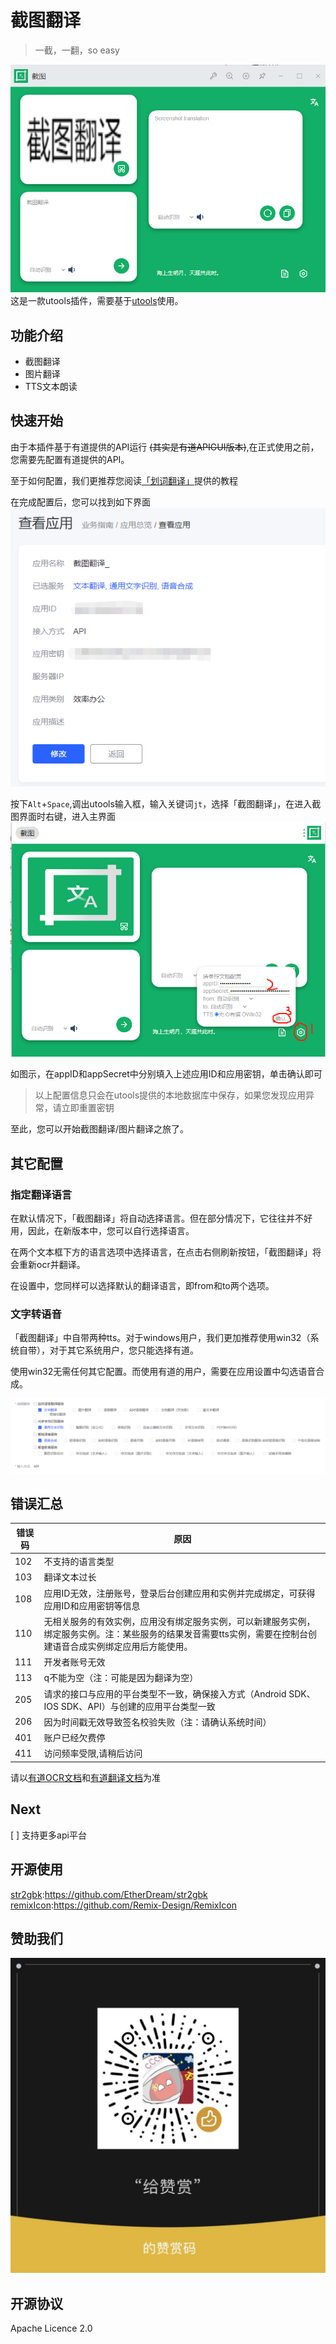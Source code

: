 # 截图翻译
>一截，一翻，so easy 

![界面展示](docimg/界面展示.png)
这是一款utools插件，需要基于[utools](https://u.tools)使用。

## 功能介绍
* 截图翻译
* 图片翻译
* TTS文本朗读
## 快速开始
由于本插件基于有道提供的API运行 ~~(其实是有道APIGUI版本)~~,在正式使用之前，您需要先配置有道提供的API。

至于如何配置，我们更推荐您阅读[「划词翻译」]("https://hcfy.app/docs/services/youdao-api")提供的教程

在完成配置后，您可以找到如下界面
![应用信息](docimg/应用信息.png)

按下`Alt`+`Space`,调出utools输入框，输入关键词`jt`，选择「截图翻译」，在进入截图界面时右键，进入主界面
![设置界面](docimg/设置界面.png)

如图示，在appID和appSecret中分别填入上述应用ID和应用密钥，单击确认即可

> 以上配置信息只会在utools提供的本地数据库中保存，如果您发现应用异常，请立即重置密钥

至此，您可以开始截图翻译/图片翻译之旅了。

## 其它配置
### 指定翻译语言

在默认情况下，「截图翻译」将自动选择语言。但在部分情况下，它往往并不好用，因此，在新版本中，您可以自行选择语言。

在两个文本框下方的语言选项中选择语言，在点击右侧刷新按钮，「截图翻译」将会重新ocr并翻译。

在设置中，您同样可以选择默认的翻译语言，即from和to两个选项。

### 文字转语音

「截图翻译」中自带两种tts。对于windows用户，我们更加推荐使用win32（系统自带），对于其它系统用户，您只能选择有道。

使用win32无需任何其它配置。而使用有道的用户，需要在应用设置中勾选语音合成。

![语音合成](docimg/语音合成.png)
## 错误汇总
|错误码|原因|
|---|---|
|102|不支持的语言类型|
|103|翻译文本过长|
|108|应用ID无效，注册账号，登录后台创建应用和实例并完成绑定，可获得应用ID和应用密钥等信息|
|110|无相关服务的有效实例，应用没有绑定服务实例，可以新建服务实例，绑定服务实例。注：某些服务的结果发音需要tts实例，需要在控制台创建语音合成实例绑定应用后方能使用。|
|111|	开发者账号无效|
|113|q不能为空（注：可能是因为翻译为空）|
|205|	请求的接口与应用的平台类型不一致，确保接入方式（Android SDK、IOS SDK、API）与创建的应用平台类型一致|
|206|因为时间戳无效导致签名校验失败（注：请确认系统时间）|
|401|	账户已经欠费停|
|411|访问频率受限,请稍后访问|

请以[有道OCR文档](https://ai.youdao.com/DOCSIRMA/html/%E6%96%87%E5%AD%97%E8%AF%86%E5%88%ABOCR/API%E6%96%87%E6%A1%A3/%E9%80%9A%E7%94%A8%E6%96%87%E5%AD%97%E8%AF%86%E5%88%AB%E6%9C%8D%E5%8A%A1/%E9%80%9A%E7%94%A8%E6%96%87%E5%AD%97%E8%AF%86%E5%88%AB%E6%9C%8D%E5%8A%A1-API%E6%96%87%E6%A1%A3.html#section-11)和[有道翻译文档](https://ai.youdao.com/DOCSIRMA/html/%E8%87%AA%E7%84%B6%E8%AF%AD%E8%A8%80%E7%BF%BB%E8%AF%91/API%E6%96%87%E6%A1%A3/%E6%96%87%E6%9C%AC%E7%BF%BB%E8%AF%91%E6%9C%8D%E5%8A%A1/%E6%96%87%E6%9C%AC%E7%BF%BB%E8%AF%91%E6%9C%8D%E5%8A%A1-API%E6%96%87%E6%A1%A3.html#section-14)为准


## Next
[ ] 支持更多api平台

## 开源使用
[str2gbk](https:/github.com/EtherDream/str2gbk):https://github.com/EtherDream/str2gbk
[remixIcon](https://github.com/Remix-Design/RemixIcon):https://github.com/Remix-Design/RemixIcon
## 赞助我们
![赞助](docimg/赞助.jpg)
## 开源协议
Apache Licence 2.0